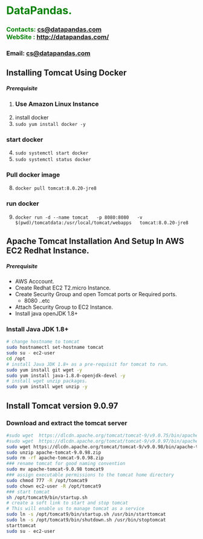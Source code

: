 #  **<span style="color:green">DataPandas.</span>**
### **<span style="color:green">Contacts: cs@datapandas.com<br> WebSite : <http://datapandas.com/></span>**
### **Email: cs@datapandas.com**

## Installing Tomcat Using Docker
##### Prerequisite
1. ### Use Amazon Linux Instance
2. install docker
3. `sudo yum install docker -y`

### start docker
4.  `sudo systemctl start docker`
6.  `sudo systemctl status docker`

### Pull docker image 
8.  `docker pull tomcat:8.0.20-jre8`

### run docker
9.  `docker run -d --name tomcat   -p 8080:8080   -v $(pwd)/tomcatdata:/usr/local/tomcat/webapps   tomcat:8.0.20-jre8`    




## Apache Tomcat Installation And Setup In AWS EC2 Redhat Instance.
##### Prerequisite
+ AWS Acccount.
+ Create Redhat EC2 T2.micro Instance.
+ Create Security Group and open Tomcat ports or Required ports.
   + 8080 ..etc
+ Attach Security Group to EC2 Instance.
+ Install java openJDK 1.8+

### Install Java JDK 1.8+ 

``` sh
# change hostname to tomcat
sudo hostnamectl set-hostname tomcat
sudo su - ec2-user
cd /opt 
# install Java JDK 1.8+ as a pre-requisit for tomcat to run.
sudo yum install git wget -y
sudo yum install java-1.8.0-openjdk-devel -y
# install wget unzip packages.
sudo yum install wget unzip -y
```
## Install Tomcat version 9.0.97
### Download and extract the tomcat server
``` sh
#sudo wget  https://dlcdn.apache.org/tomcat/tomcat-9/v9.0.75/bin/apache-tomcat-9.0.75.zip
#sudo wget  https://dlcdn.apache.org/tomcat/tomcat-9/v9.0.97/bin/apache-tomcat-9.0.97.zip
sudo wget https://dlcdn.apache.org/tomcat/tomcat-9/v9.0.98/bin/apache-tomcat-9.0.98.zip
sudo unzip apache-tomcat-9.0.98.zip
sudo rm -rf apache-tomcat-9.0.98.zip
### rename tomcat for good naming convention
sudo mv apache-tomcat-9.0.98 tomcat9  
### assign executable permissions to the tomcat home directory
sudo chmod 777 -R /opt/tomcat9
sudo chown ec2-user -R /opt/tomcat9
### start tomcat
sh /opt/tomcat9/bin/startup.sh
# create a soft link to start and stop tomcat
# This will enable us to manage tomcat as a service
sudo ln -s /opt/tomcat9/bin/startup.sh /usr/bin/starttomcat
sudo ln -s /opt/tomcat9/bin/shutdown.sh /usr/bin/stoptomcat
starttomcat
sudo su - ec2-user
```

